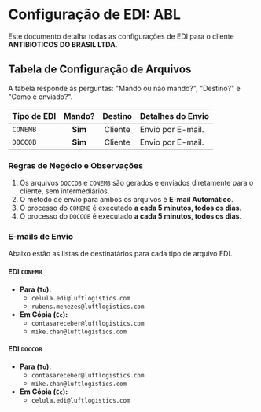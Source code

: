 # Configuração de EDI: ABL

Este documento detalha todas as configurações de EDI para o cliente **ANTIBIOTICOS DO BRASIL LTDA**.

## Tabela de Configuração de Arquivos

A tabela responde às perguntas: "Mando ou não mando?", "Destino?" e "Como é enviado?".

| Tipo de EDI | Mando? | Destino | Detalhes do Envio |
| :---------- | :----: | :-------: | :--------------------------------------------------- |
| `CONEMB`    | **Sim** | Cliente   | Envio por E-mail.|
| `DOCCOB`    | **Sim** | Cliente   | Envio por E-mail.|

### Regras de Negócio e Observações
1.  Os arquivos `DOCCOB` e `CONEMB` são gerados e enviados diretamente para o cliente, sem intermediários.
2.  O método de envio para ambos os arquivos é **E-mail Automático**.
3.  O processo do `CONEMB` é executado **a cada 5 minutos, todos os dias**.
4.  O processo do `DOCCOB` é executado **a cada 5 minutos, todos os dias**.

### E-mails de Envio
<div id="emails-de-envio"></div>

Abaixo estão as listas de destinatários para cada tipo de arquivo EDI.

#### **EDI `CONEMB`**
* **Para (`To`):**
    * `celula.edi@luftlogistics.com`
    * `rubens.menezes@luftlogistics.com`
* **Em Cópia (`Cc`):**
    * `contasareceber@luftlogistics.com`
    * `mike.chan@luftlogistics.com`

#### **EDI `DOCCOB`**
* **Para (`To`):**
    * `contasareceber@luftlogistics.com`
    * `mike.chan@luftlogistics.com`
* **Em Cópia (`Cc`):**
    * `celula.edi@luftlogistics.com`